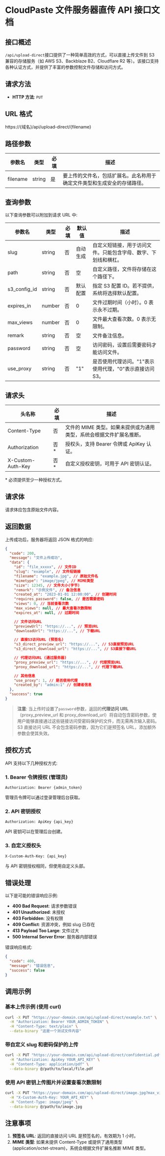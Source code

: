 # CloudPaste 文件服务器直传 API 接口文档

## 接口概述

`/api/upload-direct`接口提供了一种简单高效的方式，可以直接上传文件到 S3 兼容的存储服务（如 AWS S3、Backblaze B2、Cloudflare R2 等）。该接口支持各种认证方式，并提供了丰富的参数控制文件存储和访问方式。

## 请求方法

- **HTTP 方法**: `PUT`

## URL 格式

https://{域名}/api/upload-direct/{filename}

## 路径参数

| 参数名   | 类型   | 必填 | 描述                                                                     |
| -------- | ------ | ---- | ------------------------------------------------------------------------ |
| filename | string | 是   | 要上传的文件名，包括扩展名。此名称用于确定文件类型和生成安全的存储路径。 |

## 查询参数

以下查询参数可以附加到请求 URL 中:

| 参数名       | 类型   | 必填 | 默认值   | 描述                                                           |
| ------------ | ------ | ---- | -------- | -------------------------------------------------------------- |
| slug         | string | 否   | 自动生成 | 自定义短链接，用于访问文件。只能包含字母、数字、下划线和横杠。 |
| path         | string | 否   | 空       | 自定义路径，文件将存储在这个路径下。                           |
| s3_config_id | string | 否   | 默认配置 | 指定 S3 配置 ID。若不提供，系统将选择默认配置。                |
| expires_in   | number | 否   | 0        | 文件过期时间（小时）。0 表示永不过期。                         |
| max_views    | number | 否   | 0        | 文件最大查看次数。0 表示无限制。                               |
| remark       | string | 否   | 空       | 文件备注信息。                                                 |
| password     | string | 否   | 空       | 访问密码，设置后需要密码才能访问文件。                         |
| use_proxy    | string | 否   | "1"      | 是否使用代理访问。"1"表示使用代理，"0"表示直接访问 S3。        |

## 请求头

| 头名称            | 必填 | 描述                                                                 |
| ----------------- | ---- | -------------------------------------------------------------------- |
| Content-Type      | 否   | 文件的 MIME 类型。如果未提供或为通用类型，系统会根据文件扩展名推断。 |
| Authorization     | 否\* | 授权头，支持 Bearer 令牌或 ApiKey 认证。  |
| X-Custom-Auth-Key | 否\* | 自定义授权密钥，可用于 API 密钥认证。                                |

\* 必须提供至少一种授权方式。

## 请求体

请求体应包含原始文件内容。

## 返回数据

上传成功后，服务器将返回 JSON 格式的响应:

```json
{
  "code": 200,
  "message": "文件上传成功",
  "data": {
    "id": "file_xxxxx", // 文件ID
    "slug": "example", // 文件短链接
    "filename": "example.jpg", // 原始文件名
    "mimetype": "image/jpeg", // MIME类型
    "size": 12345, // 文件大小(字节)
    "remark": "示例文件", // 备注信息
    "created_at": "2023-01-01 12:00:00", // 创建时间
    "requires_password": false, // 是否需要密码
    "views": 0, // 当前查看次数
    "max_views": null, // 最大查看次数限制
    "expires_at": null, // 过期时间

    // 文件访问URL
    "previewUrl": "https://...", // 预览URL
    "downloadUrl": "https://...", // 下载URL

    // 直接S3访问URL (预签名)
    "s3_direct_preview_url": "https://...", // S3直接预览URL
    "s3_direct_download_url": "https://...", // S3直接下载URL

    // 代理访问URL (通过服务器)
    "proxy_preview_url": "https://...", // 代理预览URL
    "proxy_download_url": "https://...", // 代理下载URL

    // 其他信息
    "use_proxy": 1, // 是否使用代理
    "created_by": "admin:1" // 创建者信息
  },
  "success": true
}
```

> **注意**: 当上传时设置了`password`参数，返回的**代理访问 URL**（proxy_preview_url 和 proxy_download_url）将自动包含密码参数，使用户能够直接通过这些链接访问受密码保护的文件，而无需再次输入密码。S3 直接访问 URL 不会包含密码参数，因为它们是预签名 URL，添加额外参数会使其失效。

## 授权方式

API 支持以下几种授权方式:

### 1. Bearer 令牌授权 (管理员)

```
Authorization: Bearer {admin_token}
```

管理员令牌可以通过登录管理后台获取。

### 2. API 密钥授权

```
Authorization: ApiKey {api_key}
```

API 密钥可以在管理后台创建。

### 3. 自定义授权头

```
X-Custom-Auth-Key: {api_key}
```

与 API 密钥授权相同，但使用自定义头部。

## 错误处理

以下是可能的错误响应示例:

- **400 Bad Request**: 请求参数错误
- **401 Unauthorized**: 未授权
- **403 Forbidden**: 没有权限
- **409 Conflict**: 资源冲突，例如 slug 已存在
- **413 Payload Too Large**: 文件过大
- **500 Internal Server Error**: 服务器内部错误

错误响应格式:

```json
{
  "code": 400,
  "message": "错误信息",
  "success": false
}
```

## 调用示例

### 基本上传示例 (使用 curl)

```bash
curl -X PUT "https://your-domain.com/api/upload-direct/example.txt" \
  -H "Authorization: Bearer YOUR_ADMIN_TOKEN" \
  -H "Content-Type: text/plain" \
  --data-binary "这是一个测试文件内容"
```

### 带自定义 slug 和密码保护的上传

```bash
curl -X PUT "https://your-domain.com/api/upload-direct/confidential.pdf?slug=secret-doc&password=your-password&expires_in=24" \
  -H "Authorization: ApiKey YOUR_API_KEY" \
  -H "Content-Type: application/pdf" \
  --data-binary @/path/to/local/file.pdf
```

### 使用 API 密钥上传图片并设置查看次数限制

```bash
curl -X PUT "https://your-domain.com/api/upload-direct/image.jpg?max_views=5&remark=一次性查看图片" \
  -H "X-Custom-Auth-Key: YOUR_API_KEY" \
  -H "Content-Type: image/jpeg" \
  --data-binary @/path/to/image.jpg
```

## 注意事项

1. **预签名 URL**: 返回的直接访问 URL 是预签名的，有效期为 1 小时。
2. **MIME 类型**: 如果未提供 Content-Type 或提供了通用类型(application/octet-stream)，系统会根据文件扩展名推断 MIME 类型。
